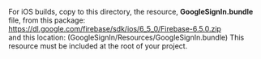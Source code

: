 For iOS builds, copy to this directory, the resource, **GoogleSignIn.bundle** file, from 
this package: https://dl.google.com/firebase/sdk/ios/6_5_0/Firebase-6.5.0.zip  
and this location: (GoogleSignIn/Resources/GoogleSignIn.bundle)
This resource must be included at the root of your project.